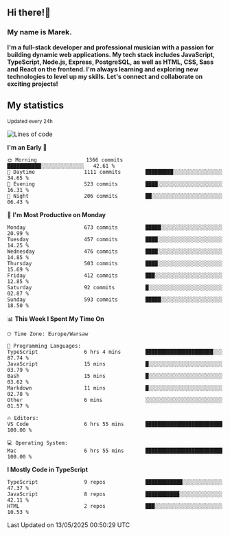 ## Hi there!👋 ##
### My name is Marek. ###

**I'm a full-stack developer and professional musician with a passion for building dynamic web applications. My tech stack includes JavaScript, TypeScript, Node.js, Express, PostgreSQL, as well as HTML, CSS, Sass and React on the frontend. I'm always learning and exploring new technologies to level up my skills. Let's connect and collaborate on exciting projects!**

## My statistics ##
<sub>Updated every 24h</sub>
<!--START_SECTION:waka-->
![Lines of code](https://img.shields.io/badge/From%20Hello%20World%20I%27ve%20Written-238.4%20thousand%20lines%20of%20code-blue)

**I'm an Early 🐤** 

```text
🌞 Morning                1366 commits        ███████████░░░░░░░░░░░░░░   42.61 % 
🌆 Daytime                1111 commits        █████████░░░░░░░░░░░░░░░░   34.65 % 
🌃 Evening                523 commits         ████░░░░░░░░░░░░░░░░░░░░░   16.31 % 
🌙 Night                  206 commits         ██░░░░░░░░░░░░░░░░░░░░░░░   06.43 % 
```
📅 **I'm Most Productive on Monday** 

```text
Monday                   673 commits         █████░░░░░░░░░░░░░░░░░░░░   20.99 % 
Tuesday                  457 commits         ████░░░░░░░░░░░░░░░░░░░░░   14.25 % 
Wednesday                476 commits         ████░░░░░░░░░░░░░░░░░░░░░   14.85 % 
Thursday                 503 commits         ████░░░░░░░░░░░░░░░░░░░░░   15.69 % 
Friday                   412 commits         ███░░░░░░░░░░░░░░░░░░░░░░   12.85 % 
Saturday                 92 commits          █░░░░░░░░░░░░░░░░░░░░░░░░   02.87 % 
Sunday                   593 commits         █████░░░░░░░░░░░░░░░░░░░░   18.50 % 
```


📊 **This Week I Spent My Time On** 

```text
🕑︎ Time Zone: Europe/Warsaw

💬 Programming Languages: 
TypeScript               6 hrs 4 mins        ██████████████████████░░░   87.74 % 
JavaScript               15 mins             █░░░░░░░░░░░░░░░░░░░░░░░░   03.79 % 
Bash                     15 mins             █░░░░░░░░░░░░░░░░░░░░░░░░   03.62 % 
Markdown                 11 mins             █░░░░░░░░░░░░░░░░░░░░░░░░   02.78 % 
Other                    6 mins              ░░░░░░░░░░░░░░░░░░░░░░░░░   01.57 % 

🔥 Editors: 
VS Code                  6 hrs 55 mins       █████████████████████████   100.00 % 

💻 Operating System: 
Mac                      6 hrs 55 mins       █████████████████████████   100.00 % 
```

**I Mostly Code in TypeScript** 

```text
TypeScript               9 repos             ████████████░░░░░░░░░░░░░   47.37 % 
JavaScript               8 repos             ███████████░░░░░░░░░░░░░░   42.11 % 
HTML                     2 repos             ███░░░░░░░░░░░░░░░░░░░░░░   10.53 % 
```




 Last Updated on 13/05/2025 00:50:29 UTC
<!--END_SECTION:waka-->

<!--
**MarekSax/MarekSax** is a ✨ _special_ ✨ repository because its `README.md` (this file) appears on your GitHub profile.

Here are some ideas to get you started:

- 🔭 I’m currently working on ...
- 🌱 I’m currently learning ...
- 👯 I’m looking to collaborate on ...
- 🤔 I’m looking for help with ...
- 💬 Ask me about ...
- 📫 How to reach me: ...
- 😄 Pronouns: ...
- ⚡ Fun fact: ...
-->
